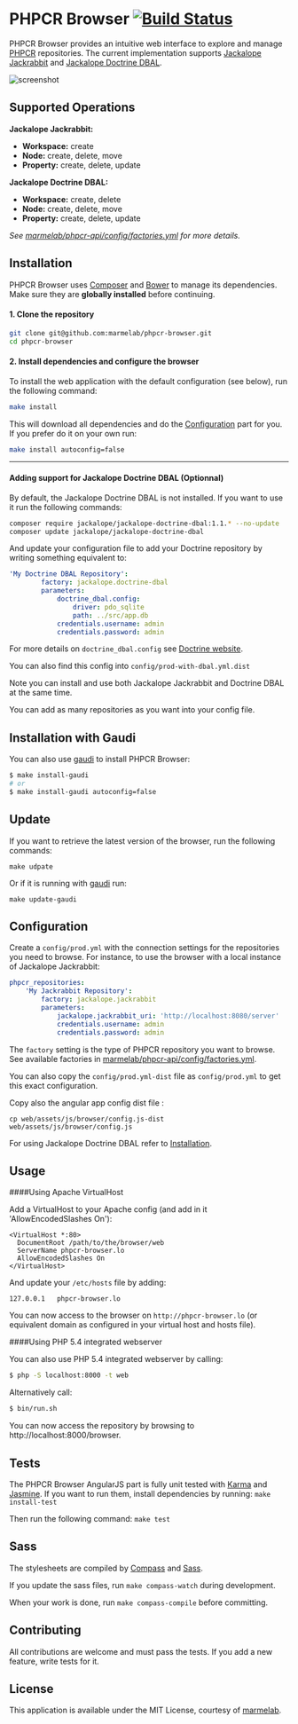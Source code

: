 # PHPCR Browser [![Build Status](https://travis-ci.org/marmelab/phpcr-browser.svg?branch=master)](https://travis-ci.org/marmelab/phpcr-browser)

PHPCR Browser provides an intuitive web interface to explore and manage [PHPCR](http://phpcr.github.io/) repositories.
The current implementation supports [Jackalope Jackrabbit](https://github.com/jackalope/jackalope-jackrabbit) and [Jackalope Doctrine DBAL](https://github.com/jackalope/jackalope-doctrine-dbal).

![screenshot](http://marmelab.com/phpcr-browser/img/phpcr-browser-screencast.gif)

Supported Operations
---------------

**Jackalope Jackrabbit:**

 - **Workspace:** create
 - **Node:** create, delete, move
 - **Property:** create, delete, update

**Jackalope Doctrine DBAL:**

 - **Workspace:** create, delete
 - **Node:** create, delete, move
 - **Property:** create, delete, update

*See [marmelab/phpcr-api/config/factories.yml](https://github.com/marmelab/phpcr-api/blob/master/config/factories.yml) for more details.*

Installation
------------

PHPCR Browser uses [Composer](https://getcomposer.org/) and [Bower](http://bower.io/) to manage its dependencies. Make sure they are **globally installed** before continuing.

#### 1. Clone the repository
```sh
git clone git@github.com:marmelab/phpcr-browser.git
cd phpcr-browser
```

#### 2. Install dependencies and configure the browser
To install the web application with the default configuration (see below), run the following command:

```sh
make install
```

This will download all dependencies and do the [Configuration](#configuration) part for you. If you prefer do it on your own run:

```sh
make install autoconfig=false
```
---
#### Adding support for Jackalope Doctrine DBAL (Optionnal)
By default, the Jackalope Doctrine DBAL is not installed. If you want to use it run the following commands:

```sh
composer require jackalope/jackalope-doctrine-dbal:1.1.* --no-update
composer update jackalope/jackalope-doctrine-dbal
```

And update your configuration file to add your Doctrine repository by writing something equivalent to:

```yml
'My Doctrine DBAL Repository':
        factory: jackalope.doctrine-dbal
        parameters:
            doctrine_dbal.config:
                driver: pdo_sqlite
                path: ../src/app.db
            credentials.username: admin
            credentials.password: admin
```

For more details on `doctrine_dbal.config` see [Doctrine website](http://doctrine-dbal.readthedocs.org/en/latest/reference/configuration.html).

You can also find this config into `config/prod-with-dbal.yml.dist`

Note you can install and use both Jackalope Jackrabbit and Doctrine DBAL at the same time.

You can add as many repositories as you want into your config file.

Installation with Gaudi
-----------------

You can also use [gaudi](http://gaudi.io) to install PHPCR Browser:

```sh
$ make install-gaudi
# or
$ make install-gaudi autoconfig=false
```

Update
------

If you want to retrieve the latest version of the browser, run the following commands:

```
make udpate
```

Or if it is running with [gaudi](http://gaudi.io) run:

```
make update-gaudi
```


Configuration
-------------
Create a `config/prod.yml` with the connection settings for the repositories you need to browse. For instance, to use the browser with a local instance of Jackalope Jackrabbit:

```yml
phpcr_repositories:
    'My Jackrabbit Repository':
        factory: jackalope.jackrabbit
        parameters:
            jackalope.jackrabbit_uri: 'http://localhost:8080/server'
            credentials.username: admin
            credentials.password: admin
```

The `factory` setting is the type of PHPCR repository you want to browse. See available factories in [marmelab/phpcr-api/config/factories.yml](https://github.com/marmelab/phpcr-api/blob/master/config/factories.yml).

You can also copy the `config/prod.yml-dist` file as `config/prod.yml` to get this exact configuration.

Copy also the angular app config dist file :

```
cp web/assets/js/browser/config.js-dist web/assets/js/browser/config.js
```

For using Jackalope Doctrine DBAL refer to [Installation](#installation).

Usage
-----

####Using Apache VirtualHost

Add a VirtualHost to your Apache config (and add in it 'AllowEncodedSlashes On'):

```
<VirtualHost *:80>
  DocumentRoot /path/to/the/browser/web
  ServerName phpcr-browser.lo
  AllowEncodedSlashes On
</VirtualHost>
```
And update your `/etc/hosts` file by adding:

```
127.0.0.1   phpcr-browser.lo
```

You can now access to the browser on `http://phpcr-browser.lo` (or equivalent domain as configured in your virtual host and hosts file).

####Using PHP 5.4 integrated webserver

You can also use PHP 5.4 integrated webserver by calling:

```sh
$ php -S localhost:8000 -t web
```

Alternatively call:

```sh
$ bin/run.sh
```

You can now access the repository by browsing to http://localhost:8000/browser.

Tests
-----

The PHPCR Browser AngularJS part is fully unit tested with [Karma](http://karma-runner.github.io/) and [Jasmine](http://jasmine.github.io/).
If you want to run them, install dependencies by running: `make install-test`

Then run the following command: `make test`

Sass
----

The stylesheets are compiled by [Compass](http://compass-style.org/) and [Sass](http://sass-lang.com/).

If you update the sass files, run `make compass-watch` during development.

When your work is done, run `make compass-compile` before committing.

Contributing
---------

All contributions are welcome and must pass the tests. If you add a new feature, write tests for it.

License
-------

This application is available under the MIT License, courtesy of [marmelab](http://marmelab.com).
